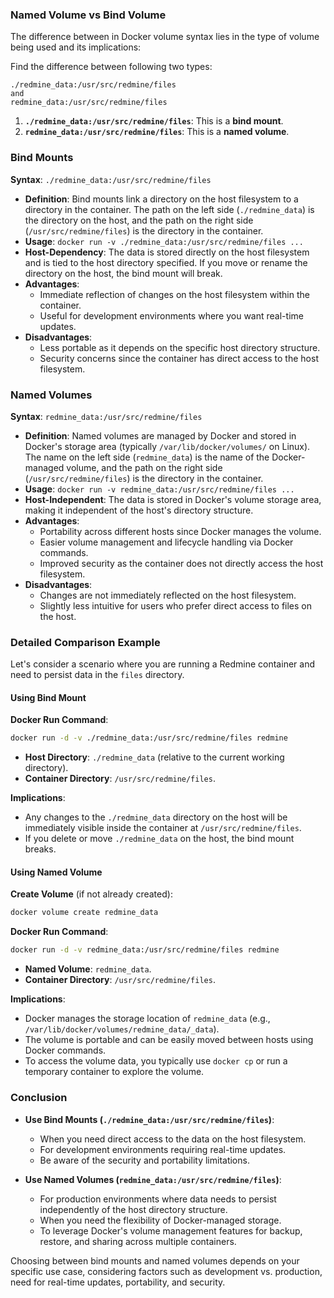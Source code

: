 ### Named Volume vs Bind Volume

The difference between in Docker volume syntax lies in the type of volume being used and its implications:

Find the difference between following two types:
```
./redmine_data:/usr/src/redmine/files
and 
redmine_data:/usr/src/redmine/files
```

1. **`./redmine_data:/usr/src/redmine/files`**: This is a **bind mount**.
2. **`redmine_data:/usr/src/redmine/files`**: This is a **named volume**.

### Bind Mounts

**Syntax**: `./redmine_data:/usr/src/redmine/files`

- **Definition**: Bind mounts link a directory on the host filesystem to a directory in the container. The path on the left side (`./redmine_data`) is the directory on the host, and the path on the right side (`/usr/src/redmine/files`) is the directory in the container.
- **Usage**: `docker run -v ./redmine_data:/usr/src/redmine/files ...`
- **Host-Dependency**: The data is stored directly on the host filesystem and is tied to the host directory specified. If you move or rename the directory on the host, the bind mount will break.
- **Advantages**:
  - Immediate reflection of changes on the host filesystem within the container.
  - Useful for development environments where you want real-time updates.
- **Disadvantages**:
  - Less portable as it depends on the specific host directory structure.
  - Security concerns since the container has direct access to the host filesystem.

### Named Volumes

**Syntax**: `redmine_data:/usr/src/redmine/files`

- **Definition**: Named volumes are managed by Docker and stored in Docker's storage area (typically `/var/lib/docker/volumes/` on Linux). The name on the left side (`redmine_data`) is the name of the Docker-managed volume, and the path on the right side (`/usr/src/redmine/files`) is the directory in the container.
- **Usage**: `docker run -v redmine_data:/usr/src/redmine/files ...`
- **Host-Independent**: The data is stored in Docker's volume storage area, making it independent of the host's directory structure.
- **Advantages**:
  - Portability across different hosts since Docker manages the volume.
  - Easier volume management and lifecycle handling via Docker commands.
  - Improved security as the container does not directly access the host filesystem.
- **Disadvantages**:
  - Changes are not immediately reflected on the host filesystem.
  - Slightly less intuitive for users who prefer direct access to files on the host.

### Detailed Comparison Example

Let's consider a scenario where you are running a Redmine container and need to persist data in the `files` directory.

#### Using Bind Mount

**Docker Run Command**:
```sh
docker run -d -v ./redmine_data:/usr/src/redmine/files redmine
```

- **Host Directory**: `./redmine_data` (relative to the current working directory).
- **Container Directory**: `/usr/src/redmine/files`.

**Implications**:
- Any changes to the `./redmine_data` directory on the host will be immediately visible inside the container at `/usr/src/redmine/files`.
- If you delete or move `./redmine_data` on the host, the bind mount breaks.

#### Using Named Volume

**Create Volume** (if not already created):
```sh
docker volume create redmine_data
```

**Docker Run Command**:
```sh
docker run -d -v redmine_data:/usr/src/redmine/files redmine
```

- **Named Volume**: `redmine_data`.
- **Container Directory**: `/usr/src/redmine/files`.

**Implications**:
- Docker manages the storage location of `redmine_data` (e.g., `/var/lib/docker/volumes/redmine_data/_data`).
- The volume is portable and can be easily moved between hosts using Docker commands.
- To access the volume data, you typically use `docker cp` or run a temporary container to explore the volume.

### Conclusion

- **Use Bind Mounts (`./redmine_data:/usr/src/redmine/files`)**:
  - When you need direct access to the data on the host filesystem.
  - For development environments requiring real-time updates.
  - Be aware of the security and portability limitations.

- **Use Named Volumes (`redmine_data:/usr/src/redmine/files`)**:
  - For production environments where data needs to persist independently of the host directory structure.
  - When you need the flexibility of Docker-managed storage.
  - To leverage Docker's volume management features for backup, restore, and sharing across multiple containers.

Choosing between bind mounts and named volumes depends on your specific use case, considering factors such as development vs. production, need for real-time updates, portability, and security.
